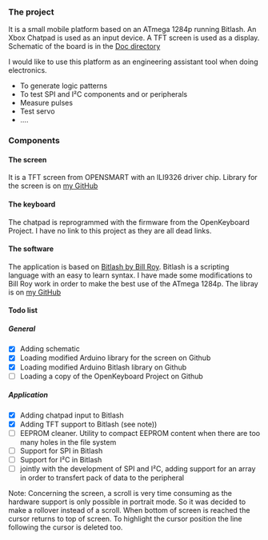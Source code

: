 ### The project

It is a small mobile platform based on an ATmega 1284p running Bitlash.
An Xbox Chatpad is used as an input device.
A TFT screen is used as a display.
Schematic of the board is in the [Doc directory](../Doc/1284_portable_V2.pdf)

I would like to use this platform as an engineering assistant tool when doing electronics.
* To generate logic patterns
* To test SPI and I²C components and or peripherals
* Measure pulses
* Test servo
* ....

### Components

#### The screen
It is a TFT screen from OPENSMART with an ILI9326 driver chip.
Library for the screen is on [my GitHub](https://github.com/fdufnews/OPENSMART_TFT)

#### The keyboard
The chatpad is reprogrammed with the firmware from the OpenKeyboard Project. I have no link to this project as they are all dead links.

#### The software
The application is based on [Bitlash by Bill Roy](https://github.com/billroy/bitlash/issues).
 Bitlash is a scripting language with an easy to learn syntax.
I have made some modifications to Bill Roy work in order to make the best use of the ATmega 1284p. The libray is on [my GitHub](https://github.com/fdufnews/bitlash)

#### Todo list
##### General
- [x] Adding schematic
- [x] Loading modified Arduino library for the screen on Github
- [x] Loading modified Arduino Bitlash library on Github
- [ ] Loading a copy of the OpenKeyboard Project on Github

##### Application
- [x] Adding chatpad input to Bitlash
- [x] Adding TFT support to Bitlash (see note))
- [ ] EEPROM cleaner. Utility to compact EEPROM content when there are too many holes in the file system
- [ ] Support for SPI in Bitlash
- [ ] Support for I²C in Bitlash
- [ ] jointly with the development of SPI and I²C, adding support for an array in order to transfert pack of data to the peripheral

Note: Concerning the screen, a scroll is very time consuming as the hardware support is only possible
 in portrait mode. So it was decided to make a rollover instead of a scroll. When bottom of screen
 is reached the cursor returns to top of screen. To highlight the cursor position the line following
 the cursor is deleted too.
